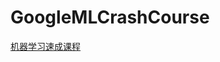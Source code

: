 # GoogleMLCrashCourse
[机器学习速成课程](https://developers.google.com/machine-learning/crash-course/?hl=zh-cn)

